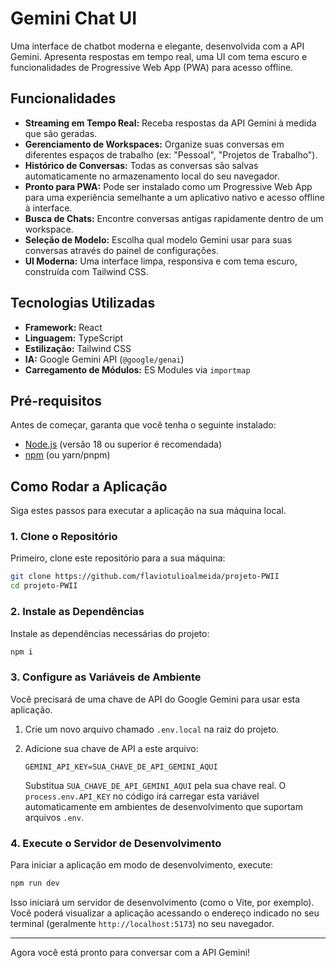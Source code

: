 # Gemini Chat UI

Uma interface de chatbot moderna e elegante, desenvolvida com a API Gemini. Apresenta respostas em tempo real, uma UI com tema escuro e funcionalidades de Progressive Web App (PWA) para acesso offline.

## Funcionalidades

- **Streaming em Tempo Real:** Receba respostas da API Gemini à medida que são geradas.
- **Gerenciamento de Workspaces:** Organize suas conversas em diferentes espaços de trabalho (ex: "Pessoal", "Projetos de Trabalho").
- **Histórico de Conversas:** Todas as conversas são salvas automaticamente no armazenamento local do seu navegador.
- **Pronto para PWA:** Pode ser instalado como um Progressive Web App para uma experiência semelhante a um aplicativo nativo e acesso offline à interface.
- **Busca de Chats:** Encontre conversas antigas rapidamente dentro de um workspace.
- **Seleção de Modelo:** Escolha qual modelo Gemini usar para suas conversas através do painel de configurações.
- **UI Moderna:** Uma interface limpa, responsiva e com tema escuro, construída com Tailwind CSS.

## Tecnologias Utilizadas

- **Framework:** React
- **Linguagem:** TypeScript
- **Estilização:** Tailwind CSS
- **IA:** Google Gemini API (`@google/genai`)
- **Carregamento de Módulos:** ES Modules via `importmap`

## Pré-requisitos

Antes de começar, garanta que você tenha o seguinte instalado:
- [Node.js](https://nodejs.org/) (versão 18 ou superior é recomendada)
- [npm](https://www.npmjs.com/) (ou yarn/pnpm)

## Como Rodar a Aplicação

Siga estes passos para executar a aplicação na sua máquina local.

### 1. Clone o Repositório

Primeiro, clone este repositório para a sua máquina:
```bash
git clone https://github.com/flaviotulioalmeida/projeto-PWII
cd projeto-PWII
```

### 2. Instale as Dependências

Instale as dependências necessárias do projeto:
```bash
npm i
```

### 3. Configure as Variáveis de Ambiente

Você precisará de uma chave de API do Google Gemini para usar esta aplicação.

1.  Crie um novo arquivo chamado `.env.local` na raiz do projeto.
2.  Adicione sua chave de API a este arquivo:

    ```env
    GEMINI_API_KEY=SUA_CHAVE_DE_API_GEMINI_AQUI
    ```

    Substitua `SUA_CHAVE_DE_API_GEMINI_AQUI` pela sua chave real. O `process.env.API_KEY` no código irá carregar esta variável automaticamente em ambientes de desenvolvimento que suportam arquivos `.env`.

### 4. Execute o Servidor de Desenvolvimento

Para iniciar a aplicação em modo de desenvolvimento, execute:
```bash
npm run dev
```

Isso iniciará um servidor de desenvolvimento (como o Vite, por exemplo). Você poderá visualizar a aplicação acessando o endereço indicado no seu terminal (geralmente `http://localhost:5173`) no seu navegador.

---

Agora você está pronto para conversar com a API Gemini!

